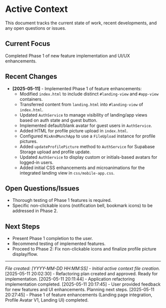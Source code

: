 # Active Context

This document tracks the current state of work, recent developments, and any open questions or issues.

## Current Focus
Completed Phase 1 of new feature implementation and UI/UX enhancements.

## Recent Changes
- **[2025-05-11]** - Implemented Phase 1 of feature enhancements:
    - Modified `index.html` to include distinct `#landing-view` and `#app-view` containers.
    - Transferred content from `landing.html` into `#landing-view` of `index.html`.
    - Updated `AuthService` to manage visibility of landing/app views based on auth state and guest button.
    - Implemented default/blank avatar for guest users in `AuthService`.
    - Added HTML for profile picture upload in `index.html`.
    - Configured `MixAndMunchApp` to use a `FileUpload` instance for profile pictures.
    - Added `updateProfilePicture` method to `AuthService` for Supabase Storage upload and profile update.
    - Updated `AuthService` to display custom or initials-based avatars for logged-in users.
    - Added initial CSS enhancements and microanimations for the integrated landing view in `css/mobile-app.css`.

## Open Questions/Issues
- Thorough testing of Phase 1 features is required.
- Specific non-clickable icons (notification bell, bookmark icons) to be addressed in Phase 2.

## Next Steps
- Present Phase 1 completion to the user.
- Recommend testing of implemented features.
- Proceed to Phase 2: Fix non-clickable icons and finalize profile picture display/flow.

---
*File created: [YYYY-MM-DD HH:MM:SS] - Initial active context file creation.*
[2025-05-11 20:02:30] - Refactoring plan created and approved. Ready for implementation.
[2025-05-11 20:11:44] - Application refactoring implementation completed.
[2025-05-11 20:17:45] - User provided feedback for new features and UI enhancements. Planning next steps.
[2025-05-11 20:27:45] - Phase 1 of feature enhancements (Landing page integration, Profile Avatar V1, Landing UI) completed.
